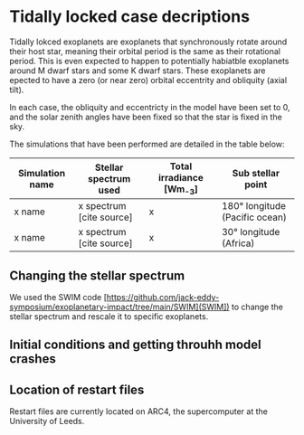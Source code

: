 # Tidally locked case decriptions
Tidally lokced exoplanets are exoplanets that synchronously rotate around their host star, meaning their orbital period is the same as their rotational period. This is even expected to happen to potentially habiatble exoplanets around M dwarf stars and some K dwarf stars. These exoplanets are epected to have a zero (or near zero) orbital eccentrity and obliquity (axial tilt).

In each case, the obliquity and eccentricty in the model have been set to 0, and the solar zenith angles have been fixed so that the star is fixed in the sky. 

The simulations that have been performed are detailed in the table below:

| Simulation name | Stellar spectrum used   | Total irradiance [Wm<sub>-3</sub>] | Sub stellar point                    | 
| --------------- | ----------------------- | ---------------------------------- | ------------------------------------ |
| x name          | x spectrum [cite source]| x                                  | 180&deg;  longitude (Pacific ocean) |
| x name          | x spectrum [cite source]| x                                  | 30&deg; longitude (Africa) |


## Changing the stellar spectrum

We used the SWIM code [https://github.com/jack-eddy-symposium/exoplanetary-impact/tree/main/SWIM](SWIM]) to change the stellar spectrum and rescale it to specific exoplanets.

## Initial conditions and getting throuhh model crashes

## Location of restart files

Restart files are currently located on ARC4, the supercomputer at the University of Leeds.
